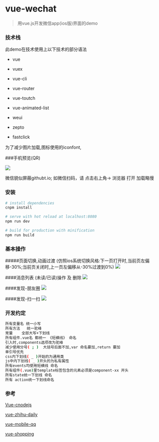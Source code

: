 # vue-wechat
> 用vue.js开发微信app(ios版)界面的demo

### 技术栈
此demo在技术使用上以下技术的部分语法
- vue
- vuex
- vue-cli
- vue-router
- vue-toutch
- vue-animated-list

- weui
- zepto
- fastclick

为了减少图片加载,图标使用的iconfont,

###手机预览(QR)

![](./src/assets/images/readme/qr-vue-wechat.png)

微信貌似屏蔽githubt.io;
如微信扫码，请 点击右上角-> 浏览器 打开
加载略慢


### 安装

``` bash
# install dependencies
cnpm install

# serve with hot reload at localhost:8080
npm run dev

# build for production with minification
npm run build

```

### 基本操作
#####页面切换,动画过渡
(仿照ios系统切换风格:下一页打开时,当前页左偏移-30%;当前页关闭时,上一页左偏移从-30%过渡到0%)
![](./src/assets/images/readme/view-wechat-animation.gif)

####消息列表 (未读/已读)操作 及 删除
![](./src/assets/images/readme/view-wechat-chat.gif)

####发现-朋友圈
![](./src/assets/images/readme/view-wechat-find-albums-friends.gif)

####发现-扫一扫
![](./src/assets/images/readme/view-wechat-find-sao-yi-sao.gif)


### 开发约定
``` bash
所有变量名 统一小写
所有方法   统一驼峰
常量    全部大写+下划线
所有组件.vue名 都统一 《短横线》 命名
引入时,components选项改为驼峰
减少使用分号( ; )  大括号后面不加,var 命名要加,return 要加
单引号优先
css内下划线( _ )开始的为通用类
js中内下划线( _ )开头的为私有属性
所有events均使用短横线 命名
所有组件(.vue)里template标签包含的元素必须是component-xx 开头
所有state统一下划线 命名
所有 action统一下划线命名
```


### 参考

[Vue-cnodejs](https://github.com/shinygang/Vue-cnodejs)

[vue-zhihu-daily](https://github.com/hilongjw/vue-zhihu-daily)

[vue-mobile-qq](https://github.com/hilongjw/vue-mobile-qq)

[vue-shopping](https://github.com/andylei18/vue-shopping)
